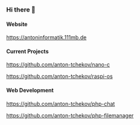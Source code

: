 ### Hi there 👋

#### Website

https://antoninformatik.111mb.de

#### Current Projects

https://github.com/anton-tchekov/nano-c

https://github.com/anton-tchekov/raspi-os

#### Web Development

https://github.com/anton-tchekov/php-chat

https://github.com/anton-tchekov/php-filemanager


<!--
**anton-tchekov/anton-tchekov** is a ✨ _special_ ✨ repository because its `README.md` (this file) appears on your GitHub profile.

Here are some ideas to get you started:

- 🔭 I’m currently working on ...
- 🌱 I’m currently learning ...
- 👯 I’m looking to collaborate on ...
- 🤔 I’m looking for help with ...
- 💬 Ask me about ...
- 📫 How to reach me: ...
- 😄 Pronouns: ...
- ⚡ Fun fact: ...
-->
